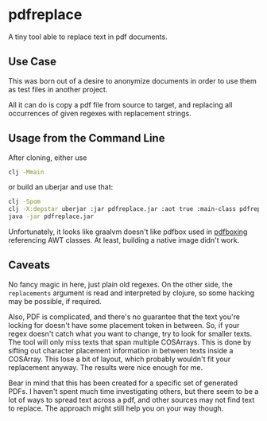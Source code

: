 # pdfreplace

A tiny tool able to replace text in pdf documents.

## Use Case

This was born out of a desire to anonymize documents in order to use them as test files in another project. 

All it can do is copy a pdf file from source to target, and replacing all occurrences of given regexes with replacement strings.

## Usage from the Command Line

After cloning, either use 

```bash
clj -Mmain
```

or build an uberjar and use that:

```bash
clj -Spom
clj -X:depstar uberjar :jar pdfreplace.jar :aot true :main-class pdfreplace.main
java -jar pdfreplace.jar
``` 

Unfortunately, it looks like graalvm doesn't like pdfbox used in [pdfboxing](https://github.com/dotemacs/pdfboxing) referencing AWT classes. At least, building a native image didn't work.

## Caveats

No fancy magic in here, just plain old regexes. On the other side, the `replacements` argument is read and interpreted by clojure, so some hacking may be possible, if required.

Also, PDF is complicated, and there's no guarantee that the text you're locking for doesn't have some placement token in between. So, if your regex doesn't catch what you want to change, try to look for smaller texts. The tool will only miss texts that span multiple COSArrays. This is done by sifting out character placement information in between texts inside a COSArray. This lose a bit of layout, which probably wouldn't fit your replacement anyway. The results were nice enough for me.

Bear in mind that this has been created for a specific set of generated PDFs. I haven't spent much time investigating others, but there seem to be a lot of ways to spread text across a pdf, and other sources may not find text to replace. The approach might still help you on your way though.

